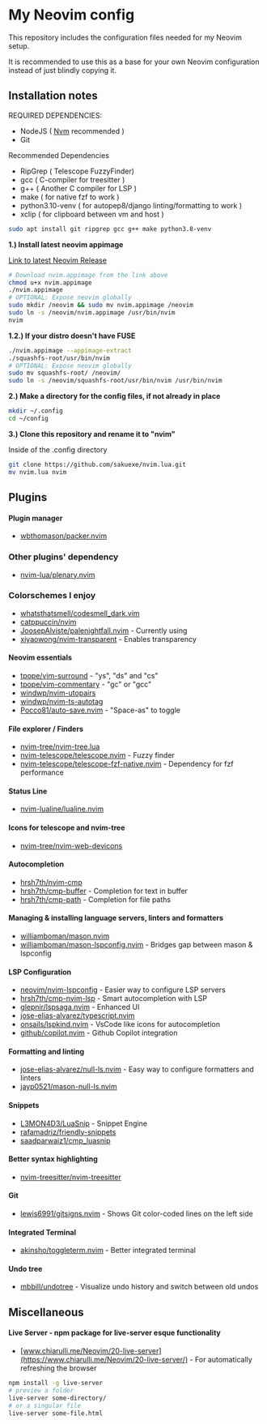 # **My Neovim config**

This repository includes the configuration files needed for my
Neovim setup.

It is recommended to use this as a base for your own Neovim configuration instead
of just blindly copying it.

## **Installation notes**

REQUIRED DEPENDENCIES:

- NodeJS ( [Nvm](https://github.com/nvm-sh/nvm#install--update-script) recommended )
- Git

Recommended Dependencies

- RipGrep ( Telescope FuzzyFinder)
- gcc ( C-compiler for treesitter )
- g++ ( Another C compiler for LSP )
- make ( for native fzf to work )
- python3.10-venv ( for autopep8/django linting/formatting to work )
- xclip ( for clipboard between vm and host )

```bash
sudo apt install git ripgrep gcc g++ make python3.8-venv
```

**1.) Install latest neovim appimage**

[Link to latest Neovim Release](https://github.com/neovim/neovim/releases/tag/stable)

```bash
# Download nvim.appimage from the link above
chmod u+x nvim.appimage
./nvim.appimage
# OPTIONAL: Expose neovim globally
sudo mkdir /neovim && sudo mv nvim.appimage /neovim
sudo ln -s /neovim/nvim.appimage /usr/bin/nvim
nvim
```

**1.2.) If your distro doesn't have FUSE**

```bash
./nvim.appimage --appimage-extract
./squashfs-root/usr/bin/nvim
# OPTIONAL: Expose neovim globally
sudo mv squashfs-root/ /neovim/
sudo ln -s /neovim/squashfs-root/usr/bin/nvim /usr/bin/nvim
```

**2.) Make a directory for the config files, if not already in place**

```bash
mkdir ~/.config
cd ~/config
```

**3.) Clone this repository and rename it to "nvim"**

Inside of the .config directory

```bash
git clone https://github.com/sakuexe/nvim.lua.git
mv nvim.lua nvim
```

## **Plugins**

#### Plugin manager

- [wbthomason/packer.nvim](https://github.com/wbthomason/packer.nvim)

### Other plugins' dependency

- [nvim-lua/plenary.nvim](https://github.com/nvim-lua/plenary.nvim)

### Colorschemes I enjoy

- [whatsthatsmell/codesmell_dark.vim](https://github.com/whatsthatsmell/codesmell_dark.vim)
- [catppuccin/nvim](https://github.com/catppuccin/nvim)
- [JoosepAlviste/palenightfall.nvim](https://github.com/JoosepAlviste/palenightfall.nvim) - Currently using
- [xiyaowong/nvim-transparent](https://github.com/xiyaowong/nvim-transparent) - Enables transparency

#### Neovim essentials

- [tpope/vim-surround](https://github.com/tpope/vim-surround) - "ys", "ds" and "cs"
- [tpope/vim-commentary](https://github.com/tpope/vim-commentary) - "gc" or "gcc"
- [windwp/nvim-utopairs](https://github.com/windwp/nvim-autopairs)
- [windwp/nvim-ts-autotag](https://github.com/windwp/nvim-ts-autotag)
- [Pocco81/auto-save.nvim](https://github.com/Pocco81/auto-save.nvim) - "Space-as" to toggle

#### File explorer / Finders

- [nvim-tree/nvim-tree.lua](https://github.com/nvim-tree/nvim-tree.lua)
- [nvim-telescope/telescope.nvim](https://github.com/nvim-telescope/telescope.nvim) - Fuzzy finder
- [nvim-telescope/telescope-fzf-native.nvim](https://github.com/nvim-telescope/telescope-fzf-native.nvim) - Dependency for fzf performance

#### Status Line

- [nvim-lualine/lualine.nvim](https://github.com/nvim-lualine/lualine.nvim)

#### Icons for telescope and nvim-tree

- [nvim-tree/nvim-web-devicons](https://github.com/nvim-tree/nvim-web-devicons)

#### Autocompletion

- [hrsh7th/nvim-cmp](https://github.com/hrsh7th/nvim-cmp)
- [hrsh7th/cmp-buffer](https://github.com/hrsh7th/nvim-cmp) - Completion for text in buffer
- [hrsh7th/cmp-path](https://github.com/hrsh7th/nvim-cmp) - Completion for file paths

#### Managing & installing language servers, linters and formatters

- [williamboman/mason.nvim](https://github.com/williamboman/mason.nvim)
- [williamboman/mason-lspconfig.nvim](https://github.com/williamboman/mason-lspconfig.nvim) - Bridges gap between mason & lspconfig

#### LSP Configuration

- [neovim/nvim-lspconfig](https://github.com/neovim/nvim-lspconfig) - Easier way to configure LSP servers
- [hrsh7th/cmp-nvim-lsp](https://github.com/hrsh7th/cmp-nvim-lsp) - Smart autocompletion with LSP
- [glepnir/lspsaga.nvim](https://github.com/glepnir/lspsaga.nvim) - Enhanced UI
- [jose-elias-alvarez/typescript.nvim](https://github.com/jose-elias-alvarez/typescript.nvim)
- [onsails/lspkind.nvim](https://github.com/onsails/lspkind.nvim) - VsCode like icons for autocompletion
- [github/copilot.nvim](https://github.com/github/copilot.vim) - Github Copilot integration

#### Formatting and linting

- [jose-elias-alvarez/null-ls.nvim](https://github.com/jose-elias-alvarez/null-ls.nvim) - Easy way to configure formatters and linters
- [jayp0521/mason-null-ls.nvim](https://github.com/jayp0521/mason-null-ls.nvim)

#### Snippets

- [L3MON4D3/LuaSnip](https://github.com/L3MON4D3/LuaSnip) - Snippet Engine
- [rafamadriz/friendly-snippets](https://github.com/rafamadriz/friendly-snippets)
- [saadparwaiz1/cmp_luasnip](https://github.com/saadparwaiz1/cmp_luasnip)

#### Better syntax highlighting

- [nvim-treesitter/nvim-treesitter](https://github.com/nvim-treesitter/nvim-treesitter)

#### Git

- [lewis6991/gitsigns.nvim](https://github.com/lewis6991/gitsigns.nvim) - Shows Git color-coded lines on the left side
<!-- - [tpope/vim-fugitive](https://github.com/tpope/vim-fugitive) - Git tool for Nvim -->

#### Integrated Terminal

- [akinsho/toggleterm.nvim](https://github.com/lewis6991/gitsigns.nvim) - Better integrated terminal

#### Undo tree

- [mbbill/undotree](https://github.com/mbbill/undotree) - Visualize undo history and switch between old undos

## **Miscellaneous**

#### Live Server - npm package for live-server esque functionality

- [www.chiarulli.me/Neovim/20-live-server](https://www.chiarulli.me/Neovim/20-live-server/) - For automatically refreshing the browser

```bash
npm install -g live-server
# preview a folder
live-server some-directory/
# or a singular file
live-server some-file.html
```
